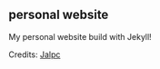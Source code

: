 ## personal website

My personal website build with Jekyll!

Credits: [Jalpc](https://github.com/jarrekk/Jalpc)
